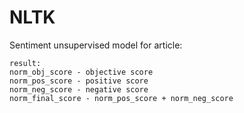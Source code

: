 # NLTK
Sentiment unsupervised model for article:
```
result:
norm_obj_score - objective score
norm_pos_score - positive score
norm_neg_score - negative score
norm_final_score - norm_pos_score + norm_neg_score
```